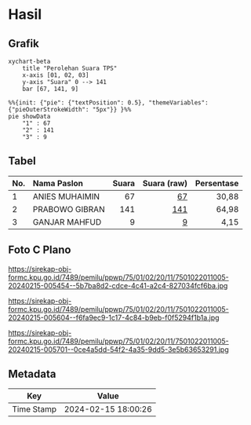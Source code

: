# Hasil

## Grafik

```mermaid
xychart-beta
    title "Perolehan Suara TPS"
    x-axis [01, 02, 03]
    y-axis "Suara" 0 --> 141
    bar [67, 141, 9]
```

```mermaid
%%{init: {"pie": {"textPosition": 0.5}, "themeVariables": {"pieOuterStrokeWidth": "5px"}} }%%
pie showData
    "1" : 67
    "2" : 141
    "3" : 9
```

## Tabel

| No. | Nama Paslon    | Suara | Suara (raw) | Persentase |
|:--- |:-------------- | -----:| -----------:| ----------:|
| 1   | ANIES MUHAIMIN | 67    | [67][p-1]   | 30,88      |
| 2   | PRABOWO GIBRAN | 141   | [141][p-2]  | 64,98      |
| 3   | GANJAR MAHFUD  | 9     | [9][p-3]    | 4,15       |


[p-1]: https://github.com/gigit-pemilu/pemilu-2024-75-gorontalo/blob/main/pilpres/hitung-suara/sub/75-gorontalo/sub/01-gorontalo/sub/02-telaga/sub/2011-bulila/sub/005-tps/sub/paslon-1.txt
[p-2]: https://github.com/gigit-pemilu/pemilu-2024-75-gorontalo/blob/main/pilpres/hitung-suara/sub/75-gorontalo/sub/01-gorontalo/sub/02-telaga/sub/2011-bulila/sub/005-tps/sub/paslon-2.txt
[p-3]: https://github.com/gigit-pemilu/pemilu-2024-75-gorontalo/blob/main/pilpres/hitung-suara/sub/75-gorontalo/sub/01-gorontalo/sub/02-telaga/sub/2011-bulila/sub/005-tps/sub/paslon-3.txt

## Foto C Plano

https://sirekap-obj-formc.kpu.go.id/7489/pemilu/ppwp/75/01/02/20/11/7501022011005-20240215-005454--5b7ba8d2-cdce-4c41-a2c4-827034fcf6ba.jpg

https://sirekap-obj-formc.kpu.go.id/7489/pemilu/ppwp/75/01/02/20/11/7501022011005-20240215-005604--f6fa9ec9-1c17-4c84-b9eb-f0f5294f1b1a.jpg

https://sirekap-obj-formc.kpu.go.id/7489/pemilu/ppwp/75/01/02/20/11/7501022011005-20240215-005701--0ce4a5dd-54f2-4a35-9dd5-3e5b63653291.jpg


## Metadata

| Key        | Value               |
| ---------- | ------------------- |
| Time Stamp | 2024-02-15 18:00:26 |



